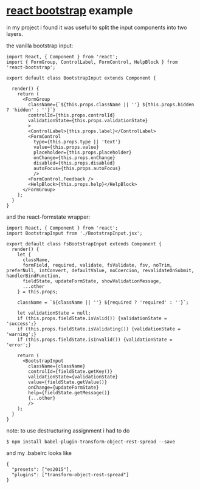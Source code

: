 # [react bootstrap](https://react-bootstrap.github.io/) example

in my project i found it was useful to split the input components into two layers.

the vanilla bootstrap input:

```es6
import React, { Component } from 'react';
import { FormGroup, ControlLabel, FormControl, HelpBlock } from 'react-bootstrap';

export default class BootstrapInput extends Component {

  render() {
    return (
      <FormGroup
        className={`${this.props.className || ''} ${this.props.hidden ? 'hidden' : ''}`}
        controlId={this.props.controlId}
        validationState={this.props.validationState}
        >
        <ControlLabel>{this.props.label}</ControlLabel>
        <FormControl
          type={this.props.type || 'text'}
          value={this.props.value}
          placeholder={this.props.placeholder}
          onChange={this.props.onChange}
          disabled={this.props.disabled}
          autoFocus={this.props.autoFocus}
          />
        <FormControl.Feedback />
        <HelpBlock>{this.props.help}</HelpBlock>
      </FormGroup>
    );
  }
}
```

and the react-formstate wrapper:

```es6
import React, { Component } from 'react';
import BootstrapInput from './BootstrapInput.jsx';

export default class FsBootstrapInput extends Component {
  render() {
    let {
      className,
      formField, required, validate, fsValidate, fsv, noTrim, preferNull, intConvert, defaultValue, noCoercion, revalidateOnSubmit, handlerBindFunction,
      fieldState, updateFormState, showValidationMessage,
      ...other
    } = this.props;

    className = `${className || ''} ${required ? 'required' : ''}`;

    let validationState = null;
    if (this.props.fieldState.isValid()) {validationState = 'success';}
    if (this.props.fieldState.isValidating()) {validationState = 'warning';}
    if (this.props.fieldState.isInvalid()) {validationState = 'error';}

    return (
      <BootstrapInput
        className={className}
        controlId={fieldState.getKey()}
        validationState={validationState}
        value={fieldState.getValue()}
        onChange={updateFormState}
        help={fieldState.getMessage()}
        {...other}
        />
    );
  }
}
```

note: to use destructuring assignment i had to do

    $ npm install babel-plugin-transform-object-rest-spread --save

and my .babelrc looks like

```es6
{
  "presets": ["es2015"],
  "plugins": ["transform-object-rest-spread"]
}
```

